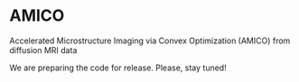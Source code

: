 AMICO
=====

Accelerated Microstructure Imaging via Convex Optimization (AMICO) from diffusion MRI data

We are preparing the code for release.
Please, stay tuned!
